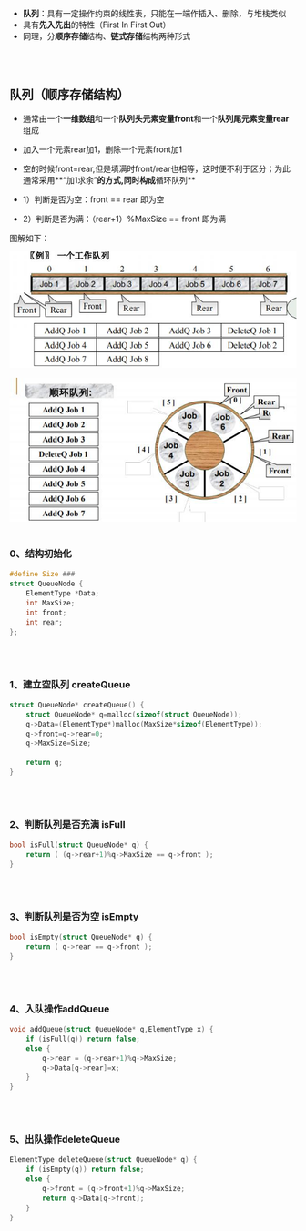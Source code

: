 - **队列**：具有一定操作约束的线性表，只能在一端作插入、删除，与堆栈类似
- 具有**先入先出**的特性（First In First Out）
- 同理，分**顺序存储**结构、**链式存储**结构两种形式
<br>
<br>


## 队列（顺序存储结构）
- 通常由一个**一维数组**和一个**队列头元素变量front**和一个**队列尾元素变量rear**组成
- 加入一个元素rear加1，删除一个元素front加1
- 空的时候front=rear,但是填满时front/rear也相等，这时便不利于区分；为此通常采用**“加1求余”**的方式,同时构成**循环队列**

- 1）判断是否为空：front == rear 即为空
- 2）判断是否为满：（rear+1）%MaxSize == front 即为满

图解如下：

![](https://github.com/LUCY78765580/Day-Day-Leetcode/raw/master/screenshorts/deque000.jpg)

![](https://github.com/LUCY78765580/Day-Day-Leetcode/raw/master/screenshorts/deque001.jpg)
<br>
<br>

### 0、结构初始化
```c
#define Size ###
struct QueueNode {
    ElementType *Data;
    int MaxSize;
    int front;
    int rear;
};
```
<br>
<br>

### 1、建立空队列 createQueue
```c
struct QueueNode* createQueue() {
    struct QueueNode* q=malloc(sizeof(struct QueueNode));
    q->Data=(ElementType*)malloc(MaxSize*sizeof(ElementType));
    q->front=q->rear=0;
    q->MaxSize=Size;

    return q;
}
```
<br>
<br>

### 2、判断队列是否充满 isFull
```c
bool isFull(struct QueueNode* q) {
    return ( (q->rear+1)%q->MaxSize == q->front );
}
```
<br>
<br>

### 3、判断队列是否为空 isEmpty
```c
bool isEmpty(struct QueueNode* q) {
    return ( q->rear == q->front );
}
```
<br>
<br>

### 4、入队操作addQueue
```c
void addQueue(struct QueueNode* q,ElementType x) {
    if (isFull(q)) return false;
    else {
        q->rear = (q->rear+1)%q->MaxSize;
        q->Data[q->rear]=x;
    }
}
```
<br>
<br>

### 5、出队操作deleteQueue
```c
ElementType deleteQueue(struct QueueNode* q) {
    if (isEmpty(q)) return false;
    else {
        q->front = (q->front+1)%q->MaxSize;
        return q->Data[q->front];
    }
}
```
